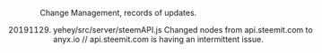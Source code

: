 Change Management, records of updates.



20191129. yehey/src/server/steemAPI.js
Changed nodes from api.steemit.com to anyx.io // api.steemit.com is having an intermittent issue.
